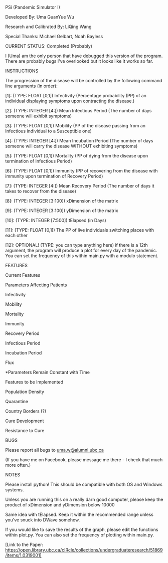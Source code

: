 PSi (Pandemic Simulator I)

Developed By: Uma GuanYue Wu

Research and Calibrated By: LiQing Wang

Special Thanks: Michael Gelbart, Noah Bayless


CURRENT STATUS: Completed (Probably)

I (Uma) am the only person that have debugged this version of the program.
There are probably bugs I've overlooked but it looks like it works so far.



INSTRUCTIONS

The progression of the disease will be controlled by the following command line arguments (in order):

[1]: (TYPE: FLOAT [0,1]) Infectivity (Percentage probability (PP) of an individual displaying symptoms upon contracting the disease.)

[2]: (TYPE: INTEGER [4:]) Mean Infectious Period (The number of days someone will exhibit symptoms)

[3]: (TYPE: FLOAT [0,1]) Mobility (PP of the disease passing from an Infectious individual to a Susceptible one)

[4]: (TYPE: INTEGER [4:]) Mean Incubation Period (The number of days someone will carry the disease WITHOUT exhibiting symptoms)

[5]: (TYPE: FLOAT [0,1]) Mortality (PP of dying from the disease upon termination of Infectious Period)

[6]: (TYPE: FLOAT [0,1]) Immunity (PP of recovering from the disease with immunity upon termination of Recovery Period)

[7]: (TYPE: INTEGER [4:]) Mean Recovery Period (The number of days it takes to recover from the disease)

[8]: (TYPE: INTEGER [3:100]) xDimension of the matrix

[9]: (TYPE: INTEGER [3:100]) yDimension of the matrix

[10]: (TYPE: INTEGER [7:500]) tElapsed (in Days)

[11]: (TYPE: FLOAT [0,1]) The PP of live individuals switching places with each other

[12]: OPTIONAL! (TYPE: you can type anything here) if there is a 12th argument, the program will produce a plot for every day of the pandemic. You can set the frequency of this within main.py with a modulo statement.



FEATURES

Current Features

Parameters Affecting Patients

Infectivity

Mobility

Mortality

Immunity

Recovery Period

Infectious Period

Incubation Period

Flux

*Parameters Remain Constant with Time


Features to be Implemented

Population Density

Quarantine

Country Borders (?)

Cure Development

Resistance to Cure



BUGS

Please report all bugs to uma.w@alumni.ubc.ca

(If you have me on Facebook, please message me there - I check that much more often.)

NOTES

Please install python! This should be compatible with both OS and Windows systems.

Unless you are running this on a really darn good computer, please keep the product of xDimension and yDimension below 10000

Same idea with tElapsed. Keep it within the recommended range unless you've snuck into DWave somehow.

If you would like to save the results of the graph, please edit the functions within plot.py. You can also set the frequency of plotting within main.py.

[Link to the Paper: https://open.library.ubc.ca/cIRcle/collections/undergraduateresearch/51869/items/1.0319001]
